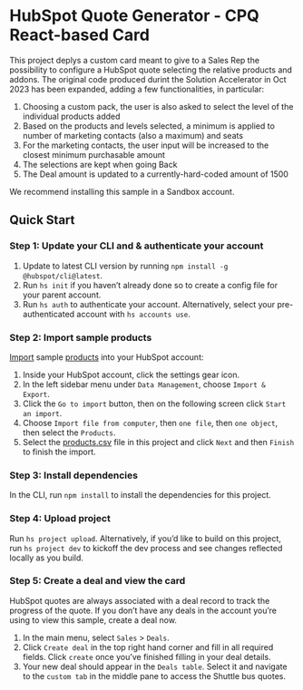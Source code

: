 # HubSpot Quote Generator - CPQ React-based Card

This project deplys a custom card meant to give to a Sales Rep the possibility to configure a HubSpot quote selecting the relative products and addons.
The original code produced durint the Solution Accelerator in Oct 2023 has been expanded, adding a few functionalities, in particular:
1. Choosing a custom pack, the user is also asked to select the level of the individual products added
1. Based on the products and levels selected, a minimum is applied to number of marketing contacts (also a maximum) and seats
1. For the marketing contacts, the user input will be increased to the closest minimum purchasable amount
1. The selections are kept when going Back
1. The Deal amount is updated to a currently-hard-coded amount of 1500

We recommend installing this sample in a Sandbox account.

## Quick Start

### Step 1: Update your CLI and & authenticate your account

1. Update to latest CLI version by running `npm install -g @hubspot/cli@latest`.
1. Run `hs init` if you haven’t already done so to create a config file for your parent account.
1. Run `hs auth` to authenticate your account. Alternatively, select your pre-authenticated account with `hs accounts use`.

### Step 2: Import sample products

[Import](https://knowledge.hubspot.com/crm-setup/import-objects) sample [products](./products.csv) into your HubSpot account:

1. Inside your HubSpot account, click the settings gear icon.
1. In the left sidebar menu under `Data Management`, choose `Import & Export`.
1. Click the `Go to import` button, then on the following screen click `Start an import`.
1. Choose `Import file from computer`, then `one file`, then `one object`, then select the `Products`.
1. Select the [products.csv](./products.csv) file in this project and click `Next` and then `Finish` to finish the import.

### Step 3: Install dependencies

In the CLI, run `npm install` to install the dependencies for this project.

### Step 4: Upload project

Run `hs project upload`. Alternatively, if you’d like to build on this project, run `hs project dev` to kickoff the dev process and see changes reflected locally as you build.

### Step 5: Create a deal and view the card

HubSpot quotes are always associated with a deal record to track the progress of the quote. If you don’t have any deals in the account you’re using to view this sample, create a deal now.

1. In the main menu, select `Sales` > `Deals`.
1. Click `Create deal` in the top right hand corner and fill in all required fields. Click `create` once you’ve finished filling in your deal details.
1. Your new deal should appear in the `Deals table`. Select it and navigate to the `custom tab` in the middle pane to access the Shuttle bus quotes.
